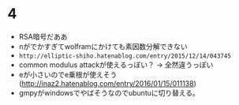 # 4
- RSA暗号だああ
- nがでかすぎてwolframにかけても素因数分解できない
- `http://elliptic-shiho.hatenablog.com/entry/2015/12/14/043745`
- common modulus attackが使えるっぽい？ -> 全然違うっぽい
- eが小さいのでe乗根が使えそう(http://inaz2.hatenablog.com/entry/2016/01/15/011138)
- gmpyがwindowsでやばそうなのでubuntuに切り替える。
